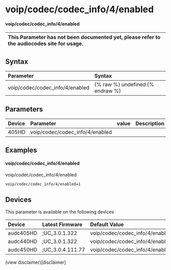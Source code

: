 ﻿---
description: voip/codec/codec_info/4/enabled
search: false
---

# voip/codec/codec_info/4/enabled

#### voip/codec/codec_info/4/enabled


| This Parameter has not been documented yet, please refer to the audiocodes site for usage.  |
| :--- |

## Syntax
| Parameter | Syntax |
| :--- | :--- |
|voip/codec/codec_info/4/enabled | {% raw %} undefined {% endraw %} |

## Parameters
|Device|Parameter|value|Description|
|:---|:---|:---|:---|
| 405HD | voip/codec/codec_info/4/enabled |  |  |

## Examples
#### voip/codec/codec_info/4/enabled

voip/codec/codec_info/4/enabled

```
voip/codec/codec_info/4/enabled=1
```

## Devices
This parameter is available on the following devices

| Device | Latest Firmware | Default Value |
|:---|:---|:---|
| audc405HD | ;UC_3.0.1.322 | voip/codec/codec_info/4/enabled=1 
| audc440HD | ;UC_3.0.1.322 | voip/codec/codec_info/4/enabled=1 
| audc450HD | ;UC_3.0.4.111.77 | voip/codec/codec_info/4/enabled=1 

(view disclaimer)[disclaimer]
